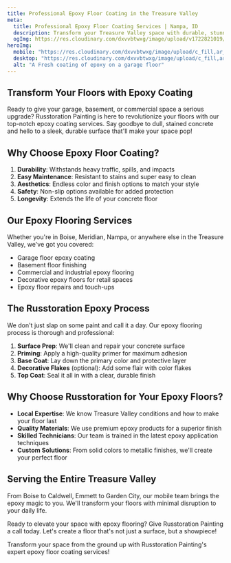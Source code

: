 ```yaml
---
title: Professional Epoxy Floor Coating in the Treasure Valley
meta: 
  title: Professional Epoxy Floor Coating Services | Nampa, ID
  description: Transform your Treasure Valley space with durable, stunning epoxy floor coatings by Russtoration Painting. Serving Boise, Meridian, Nampa, and beyond. Get your free quote for garage, basement, or commercial epoxy flooring today!
  ogImg: https://res.cloudinary.com/dxvvbtwxg/image/upload/v1722821019/Russtoration%20Painting/rp-og_fe5b4t.jpg
heroImg: 
  mobile: "https://res.cloudinary.com/dxvvbtwxg/image/upload/c_fill,ar_4:3,g_auto/v1722810537/Russtoration%20Painting/20230617_135440_bjfpgs.webp"
  desktop: "https://res.cloudinary.com/dxvvbtwxg/image/upload/c_fill,ar_4:3,g_auto/v1722810537/Russtoration%20Painting/20230617_135440_bjfpgs.webp"
  alt: "A Fresh coating of epoxy on a garage floor"
---
```


## Transform Your Floors with Epoxy Coating

Ready to give your garage, basement, or commercial space a serious upgrade? Russtoration Painting is here to revolutionize your floors with our top-notch epoxy coating services. Say goodbye to dull, stained concrete and hello to a sleek, durable surface that'll make your space pop!

## Why Choose Epoxy Floor Coating?

1. **Durability**: Withstands heavy traffic, spills, and impacts
2. **Easy Maintenance**: Resistant to stains and super easy to clean
3. **Aesthetics**: Endless color and finish options to match your style
4. **Safety**: Non-slip options available for added protection
5. **Longevity**: Extends the life of your concrete floor

## Our Epoxy Flooring Services

Whether you're in Boise, Meridian, Nampa, or anywhere else in the Treasure Valley, we've got you covered:

- Garage floor epoxy coating
- Basement floor finishing
- Commercial and industrial epoxy flooring
- Decorative epoxy floors for retail spaces
- Epoxy floor repairs and touch-ups

## The Russtoration Epoxy Process

We don't just slap on some paint and call it a day. Our epoxy flooring process is thorough and professional:

1. **Surface Prep**: We'll clean and repair your concrete surface
2. **Priming**: Apply a high-quality primer for maximum adhesion
3. **Base Coat**: Lay down the primary color and protective layer
4. **Decorative Flakes** (optional): Add some flair with color flakes
5. **Top Coat**: Seal it all in with a clear, durable finish

## Why Choose Russtoration for Your Epoxy Floors?

- **Local Expertise**: We know Treasure Valley conditions and how to make your floor last
- **Quality Materials**: We use premium epoxy products for a superior finish
- **Skilled Technicians**: Our team is trained in the latest epoxy application techniques
- **Custom Solutions**: From solid colors to metallic finishes, we'll create your perfect floor

## Serving the Entire Treasure Valley

From Boise to Caldwell, Emmett to Garden City, our mobile team brings the epoxy magic to you. We'll transform your floors with minimal disruption to your daily life.

Ready to elevate your space with epoxy flooring? Give Russtoration Painting a call today. Let's create a floor that's not just a surface, but a showpiece!

Transform your space from the ground up with Russtoration Painting's expert epoxy floor coating services!